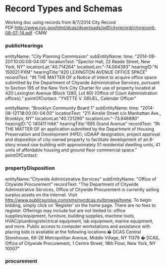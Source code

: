 # Record Types and Schemas #

Working doc using records from 8/7/2014 City Record PDF:http://www.nyc.gov/html/dcas/downloads/pdf/cityrecord/cityrecord-08-07-14.pdf  -CMW


### publicHearings ###

  entityName: "City Planning Commission"
  subEntityName: 
  time: "2014-08-20T10:00:00-04:00"
  locationText: "Spector Hall, 22 Reade Street, New York, NY"
  locationLat:"40.714264"
  locationLon:"-74.004393"
  hearingID:"N 150021 PXM"
  hearingTitle:"420 LEXINGTON AVENUE OFFICE SPACE"
  recordText: "IN THE MATTER OF a Notice of Intent to acquire office space submitted by the Department of Citywide Administrative Services, pursuant to Section 195 of the New York City Charter for use of property located at 420 Lexington Avenue (Block 1280, Lot 60) (Office of Court Administration offices)."
  pointOfContact: "YVETTE V. GRUEL, Calendar Officer"
  
  
  entityName: "Brooklyn Community Board 1"
  subEntityName: 
  time: "2014-08-12T18:00:00-04:00"
  locationText: "211 Ainslie Street c/o Manhattan Ave., Brooklyn, NY"
  locationLat:"40.721290"
  locationLon:"-73.948890"
  hearingID:"C 140411 HAK"
  hearingTitle:"695 Grand Avenue"
  recordText: "IN THE MATTER OF an application submitted by the Department of Housing Preservation and Development (HPD); UDAAP designation, project approval and disposition of city-owned property to facilitate development of an 8-story mixed-use building with approximately 51 residential dwelling units, 41 units of affordable housing and ground floor commercial space."
   pointOfContact:
  
  
  
  


### propertyDisposition ###

  entityName:"Citywide Administrative Services"
  subEntityName: "Office of Citywide Procurement"
  recordText: "The Department of Citywide Administrative Services, Office of Citywide Procurement is currently selling surplus assets on the internet. Visit http://www.publicsurplus.com/sms/nycdcas.ny/browse/home. To begin bidding, simply click on ‘Register’ on the home page. There are no fees to register. Offerings may include but are not limited to: office supplies/equipment, furniture, building supplies, machine tools, HVAC/plumbing/electrical equipment, lab equipment, marine equipment, and more. Public access to computer workstations and assistance with placing bids is available at the following locations:� DCAS Central Storehouse, 66-26 Metropolitan Avenue, Middle Village, NY 11379 � DCAS, Office of Citywide Procurement, 1 Centre Street, 18th Floor, New York, NY 10007"
  


### procurement ###



